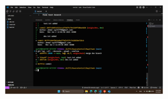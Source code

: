 ![pic](https://github.com/ahmed-yasser66/sourceControl-task3/blob/main/Screenshot%202025-06-02%20121945.png)
